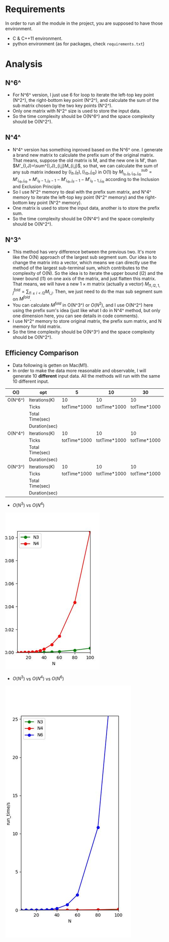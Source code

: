 # Requirements

In order to run all the module in the project, you are supposed to have those environment.

- C & C++11 environment.
- python environment (as for packages, check `requirements.txt`)

# Analysis

## N^6^

- For N^6^ version, I just use 6 for loop to iterate the left-top key point (N^2^), the right-bottom key point (N^2^), and calculate the sum of the sub matrix chosen by the two key points  (N^2^).
- Only one matrix with N^2^ size is used to store the input data.
- So the time complexity should be O(N^6^) and the space complexity should be O(N^2^).

## N^4^

- N^4^ version has something inproved based on the N^6^ one. I generate a brand new matrix to calculate the prefix sum of the original matrix. That means, suppose the old matrix is M, and the new one is M', than $M'_{I,J}=\sum^{I,J}_{i,j}M_{i,j}$, so that, we can calculate the sum of any sub matrix indexed by $(i_{lt},j_{lt}),(i_{rb},j_{rb})$ in O(1) by $M^{sub}_{i_{lt},j_{lt},i_{rb},j_{rb}} = M'_{i_{rb},j_{rb}}+M'_{i_{lt}-1,j_{lt}-1}-M'_{i_{rb},j_{lt}-1}-M'_{i_{lt}-1,j_{rb}}$ according to the Inclusion and Exclusion Principle.
- So I use N^2^ memory to deal with the prefix sum matrix, and N^4^ memory to iterate the left-top key point (N^2^ memory) and the right-bottom key point (N^2^ memory).
- One matrix is used to store the input data, another is to store the prefix sum.
- So the time complexity should be O(N^4^) and the space complexity should be O(N^2^).

## N^3^

- This method has very difference between the previous two. It's more like the O(N) approach of the largest sub segment sum. Our idea is to change the matrix into a vector, which means we can directly use the method of the largest sub-terminal sum, which contributes to the complexity of O(N). So the idea is to iterate the upper bound (l2) and the lower bound (l1) on one axis of the matrix, and just flatten this matrix. That means, we will have a new $1\times m$ matrix (actually a vector) $M^{fold}_{l1,l2,1,j} = \sum_{l1\leq i < l2} M_{i,j}$. Then, we just need to do the max sub segment sum on $M^{fold}$.
- You can calculate $M^{fold}$ in O(N^3^) or $O(N^2)$, and I use O(N^2^) here using the prefix sum's idea (just like what I do in N^4^ method, but only one dimension here, you can see details in code comments).
- I use N^2^ memory to store original matrix, the prefix sum matrix, and N memory for fold matrix.
- So the time complexity should be O(N^3^) and the space complexity should be O(N^2^).

## Efficiency Comparison

- Data following is getten on Mac(M1).
- In order to make the data more reasonable and observable, I will generate 10 **different** input data. All the methods will run with the same 10 different input.

|O()|opt|5|10|30|50|80|100|
|-|-|-|-|-|-|-|-|
|O(N^6^)|Iterations(K)| 10 | 10 | 10 | 10 | 10 | 10 |
||Ticks|totTime*1000|totTime*1000|totTime*1000|totTime*1000|totTime*1000|totTime*1000|
||Total Time(sec)|      |      |      |      |      |      |
||Duration(sec)|      |      |      |      |      |      |
|O(N^4^)|Iterations(K)| 10 | 10 | 10 | 10 | 10 | 10 |
||Ticks|totTime*1000|totTime*1000|totTime*1000|totTime*1000|totTime*1000|totTime*1000|
||Total Time(sec)|      |      |      |      |      |      |
||Duration(sec)|      |      |      |      |      |      |
|O(N^3^)|Iterations(K)| 10 | 10 | 10 | 10 | 10 | 10 |
||Ticks|totTime*1000|totTime*1000|totTime*1000|totTime*1000|totTime*1000|totTime*1000|
||Total Time(sec)|      |      |      |      |      |      |
||Duration(sec)|      |      |      |      |      |      |



- $O(N^3)$  vs $O(N^4)$ 

![](./N3vsN4.jpg)

- $O(N^3)$  vs $O(N^4)$  vs $O(N^6)$

![](./N3vsN4vsN6.jpg)

